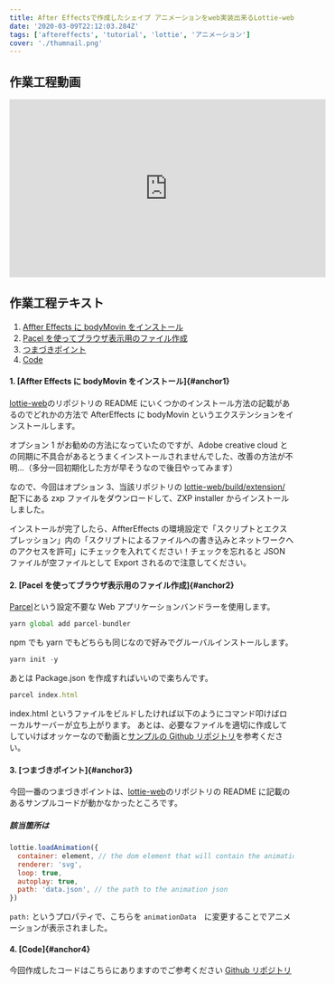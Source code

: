 ```yaml
---
title: After Effectsで作成したシェイプ アニメーションをweb実装出来るLottie-webを試してみる備忘録
date: '2020-03-09T22:12:03.284Z'
tags: ['aftereffects', 'tutorial', 'lottie', 'アニメーション']
cover: './thumnail.png'
---
```


## 作業工程動画

<iframe width="560" height="315" src="https://www.youtube.com/embed/b8Uwb0fRyG0" frameborder="0" allow="accelerometer; autoplay; encrypted-media; gyroscope; picture-in-picture" allowfullscreen></iframe>

## 作業工程テキスト

1. [Affter Effects に bodyMovin をインストール](#anchor1)
1. [Pacel を使ってブラウザ表示用のファイル作成](#anchor2)
1. [つまづきポイント](#anchor3)
1. [Code](#anchor4)

#### 1. [Affter Effects に bodyMovin をインストール]{#anchor1}

[lottie-web](https://github.com/airbnb/lottie-web)のリポジトリの README にいくつかのインストール方法の記載があるのでどれかの方法で AfterEffects に bodyMovin というエクステンションをインストールします。

オプション 1 がお勧めの方法になっていたのですが、Adobe creative cloud との同期に不具合があるとうまくインストールされませんでした、改善の方法が不明…（多分一回初期化した方が早そうなので後日やってみます）

なので、今回はオプション 3、当該リポジトリの [lottie-web/build/extension/](https://github.com/airbnb/lottie-web/tree/master/build/extension) 配下にある zxp ファイルをダウンロードして、ZXP installer からインストールしました。

インストールが完了したら、AffterEffects の環境設定で「スクリプトとエクスプレッション」内の「スクリプトによるファイルへの書き込みとネットワークへのアクセスを許可」にチェックを入れてください！チェックを忘れると JSON ファイルが空ファイルとして Export されるので注意してください。

#### 2. [Pacel を使ってブラウザ表示用のファイル作成]{#anchor2}

[Parcel](https://parceljs.org/)という設定不要な Web アプリケーションバンドラーを使用します。

```js
yarn global add parcel-bundler
```

npm でも yarn でもどちらも同じなので好みでグルーバルインストールします。

```js
yarn init -y
```

あとは Package.json を作成すればいいので楽ちんです。

```js
parcel index.html
```

index.html というファイルをビルドしたければ以下のようにコマンド叩けばローカルサーバーが立ち上がります。
あとは、必要なファイルを適切に作成してしていけばオッケーなので動画と[サンプルの Github リポジトリ](https://github.com/chibataku0815/simple-lottie-web-example)を参考ください。

#### 3. [つまづきポイント]{#anchor3}

今回一番のつまづきポイントは、[lottie-web](https://github.com/airbnb/lottie-web)のリポジトリの README に記載のあるサンプルコードが動かなかったところです。

##### 該当箇所は

```js
lottie.loadAnimation({
  container: element, // the dom element that will contain the animation
  renderer: 'svg',
  loop: true,
  autoplay: true,
  path: 'data.json', // the path to the animation json
})
```

`path:` というプロパティで、こちらを `animationData`　に変更することでアニメーションが表示されました。

#### 4. [Code]{#anchor4}

今回作成したコードはこちらにありますのでご参考ください
[Github リポジトリ](https://github.com/chibataku0815/simple-lottie-web-example)
